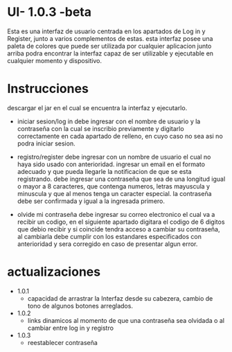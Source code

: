 # UI- 1.0.3 -beta
Esta es una interfaz de usuario centrada en los apartados de Log in y Register, junto a varios complementos de estas. esta interfaz posee una paleta de colores que puede ser utilizada por cualquier aplicacion junto arriba podra encontrar la interfaz capaz de ser utilizable y ejecutable en cualquier momento y dispositivo.

# Instrucciones
descargar el jar en el cual se encuentra la interfaz y ejecutarlo.

+ iniciar sesion/log in
debe ingresar con el nombre de usuario y la contraseña con la cual se inscribio previamente y digitarlo correctamente en cada apartado de relleno, en cuyo caso no sea asi no podra iniciar sesion.

+ registro/register
debe ingresar con un nombre de usuario el cual no haya sido usado con anterioridad.
ingresar un email en el formato adecuado y que pueda llegarle la notificacion de que se esta registrando.
debe ingresar una contraseña que sea de una longitud igual o mayor a 8 caracteres, que contenga numeros, letras mayuscula y minuscula y que al menos tenga un caracter especial. 
la contraseña debe ser confirmada y igual a la ingresada primero.

+ olvide mi contraseña
debe ingresar su correo electronico el cual va a recibir un codigo, en el siguiente apartado digitara el codigo de 6 digitos que debio recibir y si coincide tendra acceso a cambiar su contraseña, al cambiarla debe cumplir con los estandares especificados con anterioridad y sera corregido en caso de presentar algun error.

# actualizaciones
+ 1.0.1
  - capacidad de arrastrar la Interfaz desde su cabezera, cambio de tono de algunos botones arreglados.
+ 1.0.2
  - links dinamicos al momento de que una contraseña sea olvidada o al cambiar entre log in y registro
+ 1.0.3
  - reestablecer contraseña
